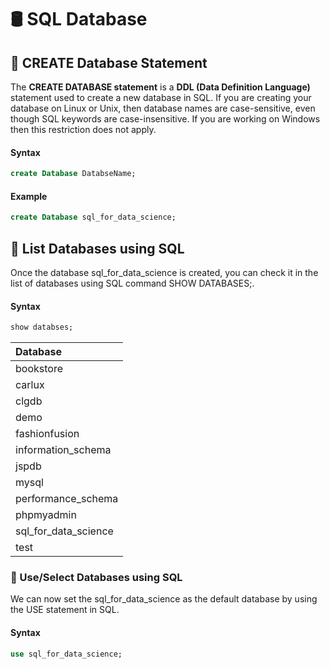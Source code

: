# 🛢️ SQL Database

## 📌 CREATE Database Statement
The **CREATE DATABASE statement** is a **DDL (Data Definition Language)** statement used to create a new database in SQL. If you are creating your database on Linux or Unix, then database names are case-sensitive, even though SQL keywords are case-insensitive. If you are working on Windows then this restriction does not apply.

#### Syntax
```sql
create Database DatabseName;
```
#### Example
```sql
create Database sql_for_data_science;
```
## 📌 List Databases using SQL
Once the database sql_for_data_science is created, you can check it in the list of databases using SQL command SHOW DATABASES;.

#### Syntax
```sql
show databses;
```
| Database |
| :--- |
| bookstore |
| carlux |
| clgdb |
| demo |
| fashionfusion |
| information\_schema |
| jspdb |
| mysql |
| performance\_schema |
| phpmyadmin |
| sql\_for\_data\_science |
| test |

### 📌 Use/Select Databases using SQL

We can now set the sql_for_data_science as the default database by using the USE statement in SQL.

#### Syntax
```sql
use sql_for_data_science;
```